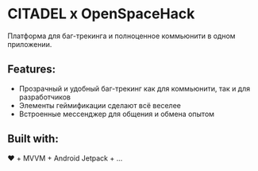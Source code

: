# CITADEL x OpenSpaceHack
Платформа для баг-трекинга и полноценное коммьюнити в одном приложении.

## Features:
* Прозрачный и удобный баг-трекинг как для коммьюнити, так и для разработчиков
* Элементы геймификации сделают всё веселее
* Встроенные мессенджер для общения и обмена опытом

## Built with:
:heart: + MVVM + Android Jetpack + ...